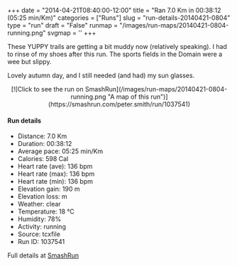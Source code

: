 +++
date = "2014-04-21T08:40:00-12:00"
title = "Ran 7.0 Km in 00:38:12 (05:25 min/Km)"
categories = ["Runs"]
slug = "run-details-20140421-0804"
type = "run"
draft = "False"
runmap = "/images/run-maps/20140421-0804-running.png"
svgmap = '<polyline points="0 51, 4 45, 8 45, 14 47, 25 33, 27 34, 43 43, 45 47, 60 48, 66 54, 77 45, 83 41, 95 40, 97 43, 100 50, 97 55, 97 57, 95 58, 90 54, 93 59, 83 66, 78 64, 70 56, 73 47, 70 52, 70 56, 79 65, 83 66, 93 59, 90 55, 96 58, 100 49, 94 40, 84 40, 75 46, 72 56, 82 66, 62 50, 45 46, 26 34, 19 40, 15 47, 5 45, 6 48, 1 53">'
+++

These YUPPY trails are getting a bit muddy now (relatively speaking). I had to rinse of my shoes after this run. The sports fields in the Domain were a wee but slippy. 

Lovely autumn day, and I still needed (and had) my sun glasses. 



<!--more-->

<center>
[![Click to see the run on SmashRun](/images/run-maps/20140421-0804-running.png "A map of this run")](https://smashrun.com/peter.smith/run/1037541)
</center>

#### Run details

* Distance: 7.0 Km
* Duration: 00:38:12
* Average pace: 05:25 min/Km
* Calories: 598 Cal
* Heart rate (ave): 136 bpm
* Heart rate (max): 136 bpm
* Heart rate (min): 136 bpm
* Elevation gain: 190 m
* Elevation loss:  m
* Weather: clear
* Temperature: 18 &deg;C
* Humidity: 78%
* Activity: running
* Source: tcxfile
* Run ID: 1037541

Full details at [SmashRun](https://smashrun.com/peter.smith/run/1037541)